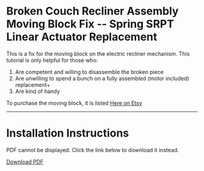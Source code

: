 # Broken Couch Recliner Assembly Moving Block Fix -- Spring SRPT Linear Actuator Replacement

This is a fix for the moving block on the electric recliner mechanism. This tutorial is only helpful for those who:

1. Are competent and willing to disassemble the broken piece
2. Are unwilling to spend a bunch on a fully assembled (motor included) replacement+
3. Are kind of handy

To purchase the moving block, it is listed [Here on Etsy](https://barlowfabrication.etsy.com/listing/4358405980)

---

# Installation Instructions

<object width="500" height="700" type="application/pdf" data="https://thomasjbarlow.com/pdf/Spring-SRPT.pdf">
    <p>PDF cannot be displayed. Click the link below to download it instead.</p>
    <p><a href="https://thomasjbarlow.com/pdf/Spring-SRPT.pdf">Download PDF</a></p>
</object>
